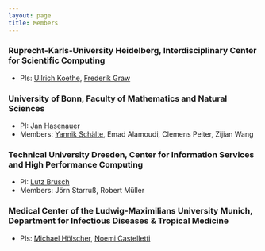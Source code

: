 ```yaml
---
layout: page
title: Members
---
```


### Ruprecht-Karls-University Heidelberg, Interdisciplinary Center for Scientific Computing
- PIs: [Ullrich Koethe](https://hci.iwr.uni-heidelberg.de/vislearn/people/ullrich-koethe/), [Frederik Graw](http://www.bioquant.uni-heidelberg.de/research/junior-research-groups/bioms-mathematical-immunology/people/frederik-graw.html)
  
### University of Bonn, Faculty of Mathematics and Natural Sciences
- PI: [Jan Hasenauer](https://www.mathematics-and-life-sciences.uni-bonn.de/en/group-members/jan-hasenauer)
- Members: [Yannik Schälte](https://yannikschaelte.github.io), Emad Alamoudi, Clemens Peiter, Zijian Wang

### Technical University Dresden, Center for Information Services and High Performance Computing
- PI: [Lutz Brusch](https://www.digs-bb.de/research/research-groups/lutz-brusch)
- Members: Jörn Starruß, Robert Müller

### Medical Center of the Ludwig-Maximilians University Munich, Department for Infectious Diseases & Tropical Medicine
- PIs: [Michael Hölscher](http://www.klinikum.uni-muenchen.de/Abteilung-fuer-Infektions-und-Tropenmedizin/de/Ueber_uns/Mitarbeiter/leitung/Hoelscher_Michael/index.html), [Noemi Castelletti](http://www.klinikum.uni-muenchen.de/Abteilung-fuer-Infektions-und-Tropenmedizin/de/Ueber_uns/Mitarbeiter/aerzte_wiss_MA/Castelletti-Noemi/index.html)